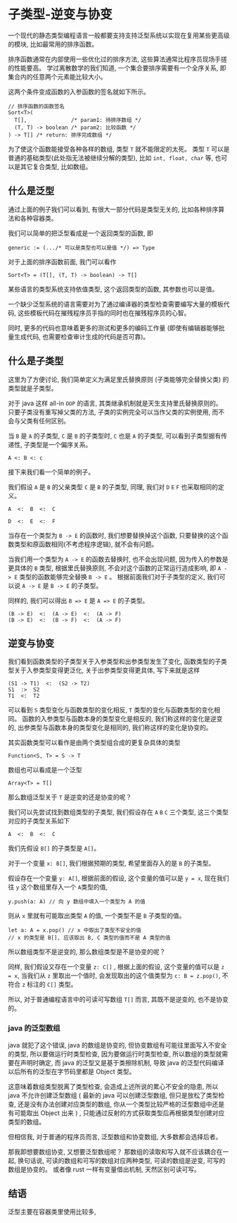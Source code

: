 # 子类型-逆变与协变

一个现代的静态类型编程语言一般都要支持支持泛型系统以实现在复用某些更高级的模块, 
比如最常用的排序函数。

排序函数通常在内部使用一些优化过的排序方法, 
这些算法通常比程序员现场手搓的性能要高。
学过离散数学的我们知道, 一个集合要排序需要有一个全序关系, 
即集合内的任意两个元素能比较大小。

这两个条件变成函数的入参函数的签名就如下所示。

```
// 排序函数的函数签名
Sort<T>(
  T[],              /* param1: 待排序数组 */
  (T, T) -> boolean /* param2: 比较函数 */
) -> T[] /* return: 排序完成数组 */
```

为了使这个函数能接受各种各样的数组, 类型 `T` 就不能限定的太死。
类型 `T` 可以是普通的基础类型(此处指无法被继续分解的类型),
比如 `int, float, char` 等, 也可以是其它复合类型, 比如数组。

## 什么是泛型

通过上面的例子我们可以看到, 有很大一部分代码是类型无关的,
比如各种排序算法和各种容器类。

我们可以简单的把泛型看成是一个返回类型的函数, 即

```
generic := (.../* 可以是类型也可以是值 */) => Type
```

对于上面的排序函数前面, 我门可以看作

```
Sort<T> = (T[], (T, T) -> boolean) -> T[]
```

某些语言的类型系统支持依值类型,
这个返回类型的函数, 其参数也可以是值。

一个缺少泛型系统的语言需要对为了通过编译器的类型检查需要编写大量的模板代码,
这些模板代码在摧残程序员手指的同时也在摧残程序员的心智。

同时, 更多的代码也意味着更多的测试和更多的编码工作量
(即使有编辑器能够批量生成代码, 也需要检查审计生成的代码是否可靠)。

## 什么是子类型

这里为了方便讨论, 我们简单定义为满足里氏替换原则
(子类能够完全替换父类) 的类型就是子类型。

对于 java 这样 all-in `OOP` 的语言, 其类继承机制就是天生支持里氏替换原则的。
只要子类没有重写掉父类的方法, 子类的实例完全可以当作父类的实例使用,
而不会与父类有任何区别。

当 `B` 是 `A` 的子类型, `C` 是 `B` 的子类型时, `C` 也是 `A` 的子类型,
可以看到子类型据有传递性, 子类型是一个偏序关系。

```
A <: B <: c
```

接下来我们看一个简单的例子。

我们假设 `A` 是 `B` 的父亲类型 `C` 是 `B` 的子类型,
同理, 我们对 `D` `E` `F` 也采取相同的定义。

```
A  <:  B  <:  C

D  <:  E  <:  F
```

当存在一个类型为 `B -> E` 的函数时, 我们想要替换掉这个函数,
只要替换的这个函数类型和原函数相同(不考虑程序逻辑), 就不会有问题。

当我们用一个类型为 `A -> E` 的函数去替换时, 也不会出现问题,
因为传入的参数是更具体的 `B` 类型,
根据里氏替换原则, 不会对这个函数的正常运行造成影响,
即 `A -> E` 类型的函数能够完全替换 `B -> E` 。
根据前面我们对于子类型的定义, 我们可以说
`A -> E` 是 `B -> E` 的子类型。

同样的, 我们可以得出 `B => E` 是 `A => E` 的子类型。

```
(B -> E)  <:  (A -> E)  <:  (A -> F)
(B -> E)  <:  (B -> F)  <:  (A -> F)
```

## 逆变与协变

我们看到函数类型的子类型关于入参类型和出参类型发生了变化,
函数类型的子类型关于入参类型变得更泛化, 关于出参类型变得更具体,
写下来就是这样

```
(S1 -> T1)  <:  (S2 -> T2)
S1  :>  S2
T1  <:  T2
```

可以看到 `S` 类型变化与函数类型的变化相反,
`T` 类型的变化与函数类型的变化相同。
函数的入参类型与函数本身的类型变化是相反的, 我们称这样的变化是逆变的,
出参类型与函数本身的类型变化是相同的, 我们称这样的变化是协变的。

其实函数类型可以看作是由两个类型组合成的更复杂具体的类型

```
Function<S, T> = S -> T
```

数组也可以看成是一个泛型

```
Array<T> = T[]
```

那么数组泛型关于 `T` 是逆变的还是协变的呢？

我们可以先尝试找到数组类型的子类型,
我们假设存在 `A` `B` `C` 三个类型, 这三个类型对应的子类型关系如下

```
A  <:  B  <:  C
```

我们先假设 `B[]` 的子类型是 `A[]`。

对于一个变量 `x: B[]`, 我们根据预期的类型, 希望里面存入的是 `B` 的子类型。

假设存在一个变量 `y: A[]`, 根据前面的假设, 这个变量的值可以是 `y = x`,
现在我们往 `y` 这个数组里存入一个 `A`类型的值,

```
y.push(a: A) // 向 y 数组中填入一个类型为 A 的值
```

则从 `x` 里就有可能取出类型 `A` 的值, 一个类型不是 `B` 子类型的值。

```
let a: A = x.pop() // x 中取出了类型不安全的值
// x 的类型是 B[], 应该取出 B, C 类型的值而不是 A 类型的值
```

所以数组类型不是逆变的, 那么数组类型是不是协变的呢？

同样, 我们假设又存在一个变量 `z: C[]` , 根据上面的假设,
这个变量的值可以是 `z = x`, 当我们从 `z` 里取出一个值时,
会发现取出的这个值类型为 `c: B = z.pop()`, 不符合 `z` 标注的 `C[]` 类型。

所以, 对于普通编程语言中的可读可写数组 `T[]` 而言, 其既不是逆变的,
也不是协变的。

### java 的泛型数组

java 就犯了这个错误, java 的数组是协变的, 但协变数组有可能往里面写入不安全的类型,
所以要做运行时类型检查, 因为要做运行时类型检查, 所以数组的类型就需要在声明时确定,
而 java 的泛型又是基于类擦除机制,
导致 java 的泛型代码编译以后所有的泛型在字节码里都是 Object 类型。

这意味着数组类型脱离了类型检查, 会造成上述所说的累心不安全的隐患,
所以 java 不允许创建泛型数组 ( 最新的 java 可以创建泛型数组,
但只是放松了类型检查, 还是没有办法创建对应类型的数组,
你从一个类型比较严格的泛型数组中还是有可能取出 Object 出来 ) ,
只能通过反射的方式获取类型后再根据类型创建对应类型的数组。

但相信我, 对于普通的程序员而言, 泛型数组和协变数组, 大多数都会选择后者。

那我即想要数组协变, 又想要泛型数组呢？
那数组的读取和写入就不应该耦合在一起, 换句话说,
可读的数组和可写的数组对应两种类型, 可读的数组是逆变,
可写的数组是协变的。
或者像 rust 一样有变量借出机制, 天然区别可读可写。

## 结语

泛型主要在容器类里使用比较多,
